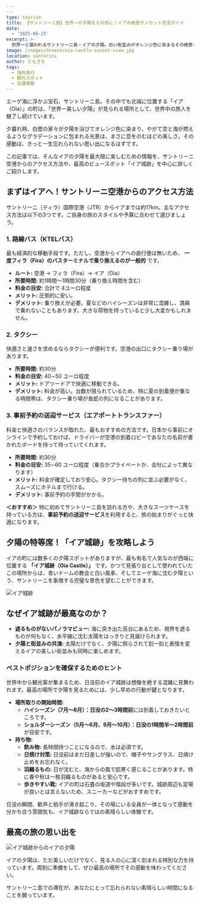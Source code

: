 ```yaml
---
---
type: tourism
title: 【サントリーニ島】世界一の夕陽をその目に！イアの絶景サンセット完全ガイド
date:
  - '2025-06-25'
excerpt: >-
  世界一と謳われるサントリーニ島・イアの夕陽。白い街並みがオレンジ色に染まるその絶景を快適に楽しむための旅行ガイドです。空港からのアクセス手段を料金や時間で比較し、混雑必至の「イア城跡」での場所取りのコツから注意点まで具体的に解説。一生忘れられない感動旅行の計画にお役立てください。
image: /images/Greece/oia-castle-sunset-view.jpg
location: santorini
author: ともきち
tags:
  - 海外旅行
  - 観光スポット
  - 交通情報
---
```


エーゲ海に浮かぶ宝石、サントリーニ島。その中でも北端に位置する「イア（Oia）」の町は、「世界一美しい夕陽」が見られる場所として、世界中の旅人を魅了し続けています。

夕暮れ時、白壁の家々が夕陽を浴びてオレンジ色に染まり、やがて空と海が燃えるようなグラデーションに包まれる光景は、まさに息をのむほどの美しさ。その感動は、きっと一生忘れられない思い出になるはずです。

この記事では、そんなイアの夕陽を最大限に楽しむための情報を、サントリーニ空港からのアクセス方法や、最高のビュースポット「イア城跡」を中心に詳しくご紹介します。

## まずはイアへ！サントリーニ空港からのアクセス方法

サントリーニ（ティラ）国際空港（JTR）からイアまでは約17km。主なアクセス方法は以下の3つです。ご自身の旅のスタイルや予算に合わせて選びましょう。

### 1. 路線バス（KTELバス）

最も経済的な移動手段です。ただし、空港からイアへの直行便は無いため、
**一度フィラ（Fira）のバスターミナルで乗り換えるのが一般的**
です。

- **ルート:** 空港 → フィラ（Fira）→ イア（Oia）
- **所要時間:** 約1時間～1時間30分（乗り換え時間を含む）
- **料金の目安:** 合計で 4ユーロ程度
- **メリット:** 圧倒的に安い。
- **デメリット:** 乗り換えが必要。夏などのハイシーズンは非常に混雑し、満員で乗れないこともあります。大きな荷物を持っていると少し大変かもしれません。

### 2. タクシー

快適さと速さを求めるならタクシーが便利です。空港の出口にタクシー乗り場があります。

- **所要時間:** 約30分
- **料金の目安:** 40∼50 ユーロ程度
- **メリット:** ドアツードアで快適に移動できる。
- **デメリット:** 料金が高い。台数が限られているため、特に夏の到着便が重なる時間帯は、タクシー乗り場が長蛇の列になることがあります。

### 3. 事前予約の送迎サービス（エアポートトランスファー）

料金と快適さのバランスが取れた、最もおすすめの方法です。日本から事前にオンラインで予約しておけば、ドライバーが空港の到着ロビーであなたの名前が書かれたボードを持って待っていてくれます。

- **所要時間:** 約30分
- **料金の目安:** 35∼60 ユーロ程度（乗合かプライベートか、会社によって異なります）
- **メリット:** 料金が確定しており安心。タクシー待ちの列に並ぶ必要がなく、スムーズにホテルまで行ける。
- **デメリット:** 事前予約の手間がかかる。

**＜おすすめ＞**
特に初めてサントリーニ島を訪れる方や、大きなスーツケースを持っている方は、**事前予約の送迎サービス**を利用すると、旅の始まりがぐっと快適になります。

## 夕陽の特等席！「イア城跡」を攻略しよう

イアの町には数多くの夕陽スポットがありますが、最も有名で人気なのが西端に位置する
**「イア城跡（Oia Castle）」**
です。かつて見張り台として使われていたこの場所からは、青いドームの教会と白い風車、そしてエーゲ海に沈む夕陽という、サントリーニを象徴する完璧な景色を望むことができます。

![イア城跡](/images/Greece/oia-castle.jpg)

## なぜイア城跡が最高なのか？

- **遮るものがないパノラマビュー:** 海に突き出た高台にあるため、視界を遮るものが何もなく、水平線に沈む太陽をはっきりと見届けられます。
- **夕陽と街並みの共演:** 太陽だけでなく、夕陽に照らされて刻一刻と表情を変えるイアの美しい街並みも同時に楽しめます。

### ベストポジションを確保するためのヒント

世界中から観光客が集まるため、日没前のイア城跡は想像を絶する混雑に見舞われます。最高の場所で夕陽を見るためには、少し早めの行動が鍵となります。

- **場所取りの開始時間:**
  - **ハイシーズン（7月～8月）：日没の2～3時間前**には到着しておきたいところです。
  - **ショルダーシーズン（5月～6月、9月～10月）：日没の1時間半～2時間前**が目安です。
- **持ち物:**
  - **飲み物:** 長時間待つことになるので、水は必須です。
  - **日焼け対策:** 日没前はまだ日差しが強いので、帽子やサングラス、日焼け止めをお忘れなく。
  - **羽織るもの:** 日が沈むと、海からの風で肌寒く感じることがあります。特に春や秋は一枚羽織るものがあると安心です。
  - **歩きやすい靴:** イアの町は石畳の坂道や階段が多いです。城跡周辺も足場が良いとは言えないため、スニーカーなどがおすすめです。

日没の瞬間、歓声と拍手が沸き起こり、その場にいる全員が一体となって感動を分かち合う雰囲気も、イア城跡ならではの素晴らしい体験です。

## 最高の旅の思い出を

![イア城跡からのイアの夕陽](/images/Greece/oia-castle-sunset-view2.jpg)

イアの夕陽は、ただ美しいだけでなく、見る人の心に深く刻まれる特別な力を持っています。周到に準備をして、ぜひ最高の場所でその感動を味わってください。

サントリーニ島での滞在が、あなたにとって忘れられない素晴らしい時間になることを願っています。
